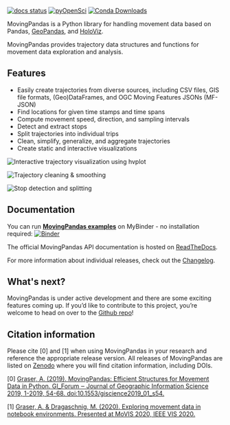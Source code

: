 [![docs status](https://readthedocs.org/projects/movingpandas/badge/?version=master)](https://movingpandas.readthedocs.io/en/master/)
[![pyOpenSci](https://camo.githubusercontent.com/63ff31cdb80a06361e53ac2b9ac0d184118ebd0b/68747470733a2f2f74696e7975726c2e636f6d2f7932326e62387570)](https://github.com/pyOpenSci/software-review/issues/18)
[![Conda Downloads](https://img.shields.io/conda/dn/conda-forge/movingpandas.svg)](https://anaconda.org/conda-forge/movingpandas) 

MovingPandas is a Python library for handling movement data based on Pandas, [GeoPandas](https://geopandas.org), and [HoloViz](https://holoviz.org). 

MovingPandas provides trajectory data structures and functions for movement data exploration and analysis.


## Features

* Easily create trajectories from diverse sources, including CSV files, GIS file formats, (Geo)DataFrames, and OGC Moving Features JSONs (MF-JSON) 
* Find locations for given time stamps and time spans
* Compute movement speed, direction, and sampling intervals
* Detect and extract stops 
* Split trajectories into individual trips
* Clean, simplify, generalize, and aggregate trajectories 
* Create static and interactive visualizations 

![Interactive trajectory visualization using hvplot](https://user-images.githubusercontent.com/590385/137953765-33f9ce1b-037c-4c86-82b2-0620de5ca28f.gif)

![Trajectory cleaning & smoothing](https://user-images.githubusercontent.com/590385/184359439-52eca394-5df6-40b2-a5b3-54543c3ccf34.png)

![Stop detection and splitting](https://user-images.githubusercontent.com/590385/137953859-3df81568-eda8-4443-96b8-e82e15c03653.png)

## Documentation

You can run **[MovingPandas examples](https://github.com/anitagraser/movingpandas-examples)** on MyBinder - no installation required: [![Binder](https://mybinder.org/badge_logo.svg)](https://mybinder.org/v2/gh/anitagraser/movingpandas-examples/main) 

The official MovingPandas API documentation is hosted on [ReadTheDocs](https://movingpandas.readthedocs.io).

For more information about individual releases, check out the [Changelog](./changelog).


## What's next?

MovingPandas is under active development and there are some exciting features coming up. 
If you’d like to contribute to this project, you’re welcome to head on over to the [Github repo](https://github.com/anitagraser/movingpandas)! 


## Citation information

Please cite [0] and [1] when using MovingPandas in your research and reference the appropriate release version. All releases of MovingPandas are listed on [Zenodo](https://doi.org/10.5281/zenodo.3710950) where you will find citation information, including DOIs.  

[0] [Graser, A. (2019). MovingPandas: Efficient Structures for Movement Data in Python. GI_Forum ‒ Journal of Geographic Information Science 2019, 1-2019, 54-68. doi:10.1553/giscience2019_01_s54.](https://www.austriaca.at/rootcollection?arp=0x003aba2b)

[1] [Graser, A. & Dragaschnig, M. (2020). Exploring movement data in notebook environments. Presented at MoVIS 2020, IEEE VIS 2020.](http://move.geog.ucsb.edu/wp-content/uploads/2020/10/MoVIS20_paper_4.pdf)

